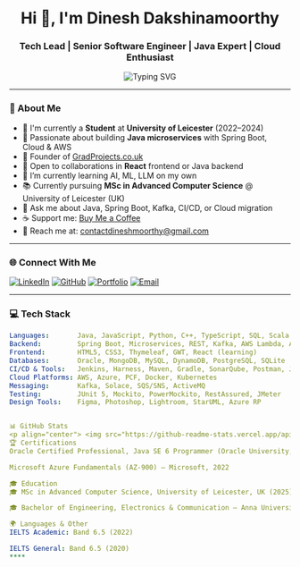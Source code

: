 <h1 align="center">Hi 👋, I'm Dinesh Dakshinamoorthy</h1>
<h3 align="center">Tech Lead | Senior Software Engineer | Java Expert | Cloud Enthusiast</h3>

<p align="center">
  <img src="https://readme-typing-svg.demolab.com?font=Fira+Code&pause=1000&color=2FC8E8&center=true&vCenter=true&multiline=true&width=600&lines=13%2B+Years+of+Software+Development+Experience;Java+%2F+Spring+Boot+%2F+AWS+%2F+Microservices+%2F+Kafka+%2F+CI%2FCD+Expert;Actively+Learning+DSA+%7C+Building+GradProjects.co.uk" alt="Typing SVG" />
</p>

---

### 💼 About Me

- 🔭 I'm currently a **Student** at **University of Leicester** (2022–2024)
- 🌱 Passionate about building **Java microservices** with Spring Boot, Cloud & AWS
- 🚀 Founder of [GradProjects.co.uk](https://gradprojects.co.uk)
- 👯 Open to collaborations in **React** frontend or Java backend
- 🌱 I’m currently learning AI, ML, LLM on my own
- 📚 Currently pursuing **MSc in Advanced Computer Science** @ University of Leicester (UK)
- 💬 Ask me about Java, Spring Boot, Kafka, CI/CD, or Cloud migration
- ☕ Support me: [Buy Me a Coffee](https://buymeacoffee.com/dineshmoorthy)
- 📧 Reach me at: contactdineshmoorthy@gmail.com

---

### 🌐 Connect With Me

[![LinkedIn](https://img.shields.io/badge/LinkedIn-blue?style=flat&logo=linkedin&labelColor=blue)](https://linkedin.com/in/dinesh-dakshinamoorthy87)
[![GitHub](https://img.shields.io/badge/GitHub-black?style=flat&logo=github)](https://github.com/dineshmoorthy)
[![Portfolio](https://img.shields.io/badge/Portfolio-grey?style=flat&logo=google-chrome)](https://dineshmoorthy.github.io/selfportfolio/)
[![Email](https://img.shields.io/badge/email-D14836?style=flat&logo=gmail&logoColor=white)](mailto:contactdineshmoorthy@gmail.com)

---

### 💻 Tech Stack

```yaml
Languages:       Java, JavaScript, Python, C++, TypeScript, SQL, Scala (basic)
Backend:         Spring Boot, Microservices, REST, Kafka, AWS Lambda, API Gateway
Frontend:        HTML5, CSS3, Thymeleaf, GWT, React (learning)
Databases:       Oracle, MongoDB, MySQL, DynamoDB, PostgreSQL, SQLite
CI/CD & Tools:   Jenkins, Harness, Maven, Gradle, SonarQube, Postman, JIRA, GIT
Cloud Platforms: AWS, Azure, PCF, Docker, Kubernetes
Messaging:       Kafka, Solace, SQS/SNS, ActiveMQ
Testing:         JUnit 5, Mockito, PowerMockito, RestAssured, JMeter
Design Tools:    Figma, Photoshop, Lightroom, StarUML, Azure RP


📊 GitHub Stats
<p align="center"> <img src="https://github-readme-stats.vercel.app/api?username=dineshmoorthy&show_icons=true&theme=radical" /> <img src="https://github-readme-streak-stats.herokuapp.com/?user=dineshmoorthy&theme=radical" /> <img src="https://github-readme-stats.vercel.app/api/top-langs/?username=dineshmoorthy&layout=compact&theme=radical" /> </p>
🏆 Certifications
Oracle Certified Professional, Java SE 6 Programmer (Oracle University, 2013)

Microsoft Azure Fundamentals (AZ-900) – Microsoft, 2022

🎓 Education
🎓 MSc in Advanced Computer Science, University of Leicester, UK (2025)

🎓 Bachelor of Engineering, Electronics & Communication – Anna University, India (2009)

🌍 Languages & Other
IELTS Academic: Band 6.5 (2022)

IELTS General: Band 6.5 (2020)
****
